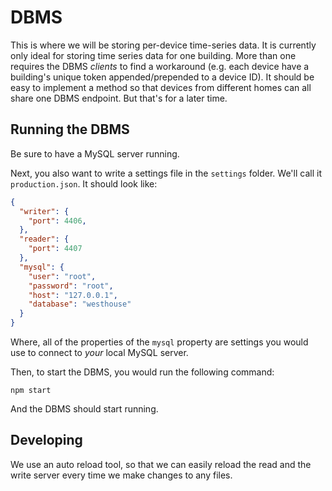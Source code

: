 # DBMS

This is where we will be storing per-device time-series data. It is currently only ideal for storing time series data for one building. More than one requires the DBMS *clients* to find a workaround (e.g. each device have a building's unique token appended/prepended to a device ID). It should be easy to implement a method so that devices from different homes can all share one DBMS endpoint. But that's for a later time.

## Running the DBMS

Be sure to have a MySQL server running.

Next, you also want to write a settings file in the `settings` folder. We'll call it `production.json`. It should look like:

```json
{
  "writer": {
    "port": 4406,
  },
  "reader": {
    "port": 4407
  },
  "mysql": {
    "user": "root",
    "password": "root",
    "host": "127.0.0.1",
    "database": "westhouse"
  }
}
```

Where, all of the properties of the `mysql` property are settings you would use to connect to *your* local MySQL server.

Then, to start the DBMS, you would run the following command:

```shell
npm start
```

And the DBMS should start running.

## Developing

We use an auto reload tool, so that we can easily reload the read and the write server every time we make changes to any files.